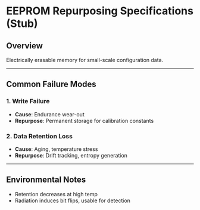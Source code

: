 # EEPROM Repurposing Specifications (Stub)

## Overview
Electrically erasable memory for small-scale configuration data.

---

## Common Failure Modes

### 1. Write Failure
- **Cause**: Endurance wear-out  
- **Repurpose**: Permanent storage for calibration constants

### 2. Data Retention Loss
- **Cause**: Aging, temperature stress  
- **Repurpose**: Drift tracking, entropy generation

---

## Environmental Notes
- Retention decreases at high temp  
- Radiation induces bit flips, usable for detection
